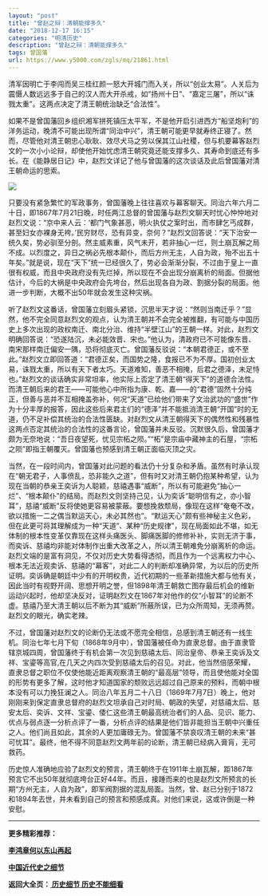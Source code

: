```yaml
---
layout: "post"
title: "曾赵之辩：清朝能撑多久"
date: "2018-12-17 16:15"
categories: "明清历史"
description: "曾赵之辩：清朝能撑多久"
tags: 曾国藩
url: https://www.y5000.com/zgls/mq/21861.html
---
```






清军因明亡于李闯而吴三桂红颜一怒大开城门而入关，所以“创业太易”。人关后为震慑人数远远多于自己的汉人而大开杀戒，如“扬州十日”、“嘉定三屠”，所以“诛戮太重”。这两点决定了清王朝统治缺乏“合法性”。

如果不是曾国藩回乡组织湘军拼死镇压太平军，不是他开启引进西方“船坚炮利”的洋务运动，晚清不可能出现所谓“同治中兴”，清王朝可能更早就寿终正寝了。然而，尽管他对清王朝忠心耿耿、效尽犬马之劳以保其江山社稷，但与机要幕客赵烈文的一次小小论辩，却使他开始忧虑清王朝究竟还能支撑多久、其寿命到底还有多长。在《能静居日记》中，赵烈文详记了他与曾国藩的这次谈话及此后曾国藩对清王朝命运的思索。

![](https://img.y5000.com/uploads/allimg/170524/11-1F524132925152.jpg)

只要没有紧急繁忙的军政事务，曾国藩晚上往往喜欢与幕客聊天。同治六年六月二十日，即1867年7月21日晚，时任两江总督的曾国藩与赵烈文聊天时忧心忡忡地对赵烈文说：“京中来人云：‘都门气象甚恶，明火执仗之案时出，而市肆乞丐成群，甚至妇女亦裸身无袴。’民穷财尽，恐有异变，奈何？”赵烈文回答说：“天下治安一统久矣，势必驯至分剖。然主威素重，风气未开，若非抽心一烂，则土崩瓦解之局不成。以烈度之，异日之祸必先根本颠仆，而后方州无主，人自为政，殆不出五十年矣。”就是说，现在“天下”统一已经很久了，势必会渐渐分裂，不过由于皇上一直很有权威，而且中央政府没有先烂掉，所以现在不会出现分崩离析的局面。但据他估计，今后的大祸是中央政府会先垮台，然后出现各自为政、割据分裂的局面。他进一步判断，大概不出50年就会发生这种灾祸。

听了赵烈文这番话，曾国藩立刻眉头紧锁，沉思半天才说：“然则当南迁乎？”显然，他不完全同意赵烈文的观点，认为清王朝并不会完全被推翻，有可能与中国历史上多次出现的政权南迁、南北分治、维持“半壁江山”的王朝一样。对此，赵烈文明确回答说：“恐遂陆沉，未必能效晋、宋也。”他认为，清政府已不可能像东晋、南宋那样南迁偏安一隅，恐将彻底灭亡。曾国藩反驳说：“本朝君德正，或不至此。”赵烈文立即回答道：“君德正矣，而国势之隆，食报已不为不厚。国初创业太易，诛戮太重，所以有天下者太巧。天道难知，善恶不相掩，后君之德泽，未足恃也。”赵烈文的谈话确实非常坦率，他实际上否定了清王朝“得天下”的道德合法性。而清王朝后来的君王——可能他心中所指为康、乾、嘉——的“君德”固然十分纯正，但善与恶并不互相掩盖弥补，何况“天道”已给他们带来了文治武功的“盛世”作为十分丰厚的报答，因此这些后来君主们的“德泽”并不能抵消清王朝“开国”时的无道，仍不足补偿其统治的合法性匮缺。对赵烈文从清王朝得天下的偶然性和残暴性这两点否定其统治的合法性的这番言论，曾国藩并未反驳。沉默很久后，曾国藩才颇为无奈地说：“吾日夜望死，忧见宗柘之陨。”“柘”是宗庙中藏神主的石屋，“宗柘之陨”即指王朝覆灭。曾国藩也预感到清王朝正面临灭顶之灾。

当然，在一段时间内，曾国藩对此问题的看法仍十分复杂和矛盾。虽然有时承认现在“朝无君子，人事偾乱，恐非能久之道”，但有时又对清王朝仍抱某种希望，认为现在当朝的恭亲王奕诉为人聪颖，慈禧遇事“威断”，所以有可能避免“抽心一烂”、“根本颠仆”的结局。而赵烈文则坚持己见，认为奕诉“聪明信有之，亦小智耳”，慈禧“威断”反将使她更容易被蒙蔽。要想挽救颓局，像现在这样“奄奄不改，欲以措施一二之偶当默运天心，未必其然也”。“默运天心”颇有些神秘主义色彩，但在此更可将其理解成为一种“天道”、某种“历史规律”，现在局面如此不堪，如无体制的根本性变革仅靠现在这样头痛医头、脚痛医脚的修修补补，实则无济于事，而奕诉、慈禧均非能对体制作出重大改革之人，所以清王朝难免分崩离析的命运。赵烈文端的是富有洞见，不仅对历史大势看得透彻，而且作为一个远离权力中心、根本无法近观卖诉、慈禧的“幕客”，对此二人的判断却准确异常，为以后的历史所证明。奕诉确是朝廷中少有的开明权贵，近代初期的一些革新措施大都与他有关，因此当时有视野开阔、思想开明之誉，但1898年清王朝救亡图存最后机会的维新运动兴起时，他却坚决反对，证明赵烈文在1867年对他作的仅“小智耳”的论断不虚。慈禧乃至大清王朝以后不断为其“威断”所蔽所误，已为众所周知，无须再赘。赵烈文的眼光，确实老辣。

不过，曾国藩对赵烈文的论断仍无法或不愿完全相信，总感到清王朝还有一线生机。同治七年七月下旬（1868年9月中），曾国藩被任命为直隶总督。由于直隶管辖京城四周，曾国藩终于有机会第一次见到慈禧太后、同治皇帝、恭亲王奕诉及文祥、宝鎏等高官,在几天之内四次受到慈禧太后的召见。对此，他当然倍感荣耀，直隶总督之职位不仅使他能近距离观察清王朝的“最高层”领导，而且使他能对全国的形势有更多了解，这时他才知道国家的颓败远远超过自己原来的预料，而朝中根本没有可以力挽狂澜之人。同治八年五月二十八日（1869年7月7日）晚上，他对刚刚来到保定直隶总督府的赵烈文坦承自己对时局、朝政的失望，对慈禧太后、慈安太后、奕诉、文祥、宝鎏、倭仁这些清王朝最高统治者们的人品、见识、能力、优点与弱点逐一分析点评了一番，分析点评的结果是他们皆非能担当王朝中兴重任之人。他们尚且如此，其余的人更加庸碌无为。曾国藩不禁哀叹清王朝的未来“甚可忧耳”。最终，他不得不同意赵烈文两年前的论断，清王朝已经病入膏肓，无可救药。

历史惊人准确地应验了赵烈文的预言，清王朝终于在1911年土崩瓦解，距1867年预言它不出50年就彻底垮台正好44年。而且，接踵而来的也是赵烈文所预言的长期“方州无主，人自为政”，即军阀割据的混乱局面。当然，曾、赵已分别于1872和1894年去世，并未看到自己的预言和预感成真。对他们来说，这或许倒是一种安慰。

* * *

**更多精彩推荐：**

**[李鸿章何以东山再起](https://www.y5000.com/zgls/mg/21862.html)**

**[中国近代史之细节](https://www.y5000.com/zgls/mg/21863.html)**

**返回大全页：[ 历史细节 历史不能细看](https://www.y5000.com/zgls/21864.html)**
